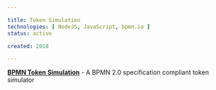 ```yaml
---

title: Token Simulation
technologies: [ NodeJS, JavaScript, bpmn.io ]
status: active

created: 2018

---
```



__[BPMN Token Simulation](https://github.com/bpmn-io/bpmn-js-token-simulation)__ - A BPMN 2.0 specification compliant token simulator
